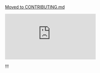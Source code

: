 [Moved to CONTRIBUTING.md](CONTRIBUTING.md)

[![Analytics](https://kubernetes-site.appspot.com/UA-36037335-10/GitHub/CONTRIB.md?pixel)]()


!!!
